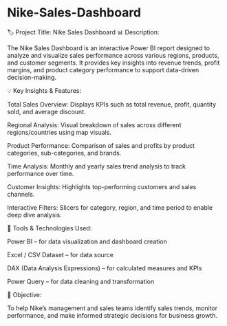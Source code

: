 # Nike-Sales-Dashboard
🏷️ Project Title: Nike Sales Dashboard
📊 Description:

The Nike Sales Dashboard is an interactive Power BI report designed to analyze and visualize sales performance across various regions, products, and customer segments. It provides key insights into revenue trends, profit margins, and product category performance to support data-driven decision-making.

💡 Key Insights & Features:

Total Sales Overview: Displays KPIs such as total revenue, profit, quantity sold, and average discount.

Regional Analysis: Visual breakdown of sales across different regions/countries using map visuals.

Product Performance: Comparison of sales and profits by product categories, sub-categories, and brands.

Time Analysis: Monthly and yearly sales trend analysis to track performance over time.

Customer Insights: Highlights top-performing customers and sales channels.

Interactive Filters: Slicers for category, region, and time period to enable deep dive analysis.

🧠 Tools & Technologies Used:

Power BI – for data visualization and dashboard creation

Excel / CSV Dataset – for data source

DAX (Data Analysis Expressions) – for calculated measures and KPIs

Power Query – for data cleaning and transformation

🎯 Objective:

To help Nike’s management and sales teams identify sales trends, monitor performance, and make informed strategic decisions for business growth.

